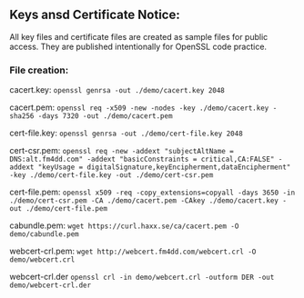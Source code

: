 ## Keys ansd Certificate Notice:

All key files and certificate files are created as sample files for public access.
They are published intentionally for OpenSSL code practice.

### File creation:

cacert.key: ```openssl genrsa -out ./demo/cacert.key 2048```

cacert.pem: ```openssl req -x509 -new -nodes -key ./demo/cacert.key -sha256 -days 7320 -out ./demo/cacert.pem```

cert-file.key: ```openssl genrsa -out ./demo/cert-file.key 2048```

cert-csr.pem: ```openssl req -new -addext "subjectAltName = DNS:alt.fm4dd.com" -addext "basicConstraints = critical,CA:FALSE" -addext "keyUsage = digitalSignature,keyEncipherment,dataEncipherment" -key ./demo/cert-file.key -out ./demo/cert-csr.pem```

cert-file.pem: ```openssl x509 -req -copy_extensions=copyall -days 3650 -in ./demo/cert-csr.pem -CA ./demo/cacert.pem -CAkey ./demo/cacert.key -out ./demo/cert-file.pem```

cabundle.pem: ```wget https://curl.haxx.se/ca/cacert.pem -O demo/cabundle.pem```

webcert-crl.pem: ```wget http://webcert.fm4dd.com/webcert.crl -O demo/webcert.crl```

webcert-crl.der ```openssl crl -in demo/webcert.crl -outform DER -out demo/webcert-crl.der```
